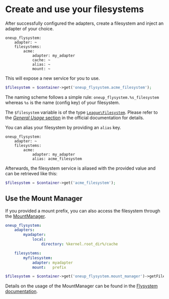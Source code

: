 # Create and use your filesystems

After successfully configured the adapters, create a filesystem and inject an adapter of your choice.

```
oneup_flysystem:
    adapter: ~
    filesystems:
        acme:
            adapter: my_adapter
            cache: ~
            alias: ~
            mount: ~
```

This will expose a new service for you to use.

```php
$filesystem = $container->get('oneup_flysystem.acme_filesystem');
```

The naming scheme follows a simple rule: `oneup_flysystem.%s_filesystem` whereas `%s` is the name (config key) of your filesystem.

The `$filesystem` variable is of the type [`League\Filesystem`](https://github.com/thephpleague/flysystem/blob/master/src/Filesystem.php).
Please refer to the [*General Usage* section](https://github.com/thephpleague/flysystem#general-usage) in the official documentation for details.

You can alias your filesystem by providing an `alias` key.

```
oneup_flysystem:
    adapter: ~
    filesystems:
        acme:
            adapter: my_adapter
            alias: acme_filesystem
```
Afterwards, the filesystem service is aliased with the provided value and can be retrieved like this:

```php
$filesystem = $container->get('acme_filesystem');
```

## Use the Mount Manager

If you provided a mount prefix, you can also access the filesystem through the [MountManager](https://github.com/thephpleague/flysystem/blob/master/src/MountManager.php).

```yml
oneup_flysystem:
    adapters:
        myadapter:
            local:
                directory: %kernel.root_dir%/cache

    filesystems:
        myfilesystem:
            adapter: myadapter
            mount:   prefix
```

```php
$filesystem = $container->get('oneup_flysystem.mount_manager')->getFilesystem('prefix');
```

Details on the usage of the MountManager can be found in the [Flysystem documentation](https://github.com/thephpleague/flysystem#mount-manager).
